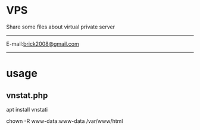 VPS
===========================

Share some files about virtual private server

****

E-mail:brick2008@gmail.com
****

# usage

## vnstat.php

apt install vnstati

chown -R www-data:www-data /var/www/html
